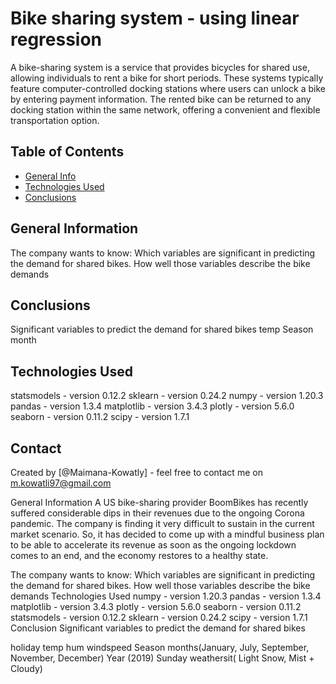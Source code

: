 # Bike sharing system - using linear regression

A bike-sharing system is a service that provides bicycles for shared use, allowing individuals to rent a bike for short periods. These systems typically feature computer-controlled docking stations where users can unlock a bike by entering payment information. The rented bike can be returned to any docking station within the same network, offering a convenient and flexible transportation option.


## Table of Contents
* [General Info](#general-information)
* [Technologies Used](#technologies-used)
* [Conclusions](#conclusions)


## General Information

The company wants to know:
Which variables are significant in predicting the demand for shared bikes.
How well those variables describe the bike demands


## Conclusions
Significant variables to predict the demand for shared bikes
temp
Season
month

## Technologies Used
statsmodels - version 0.12.2
sklearn - version 0.24.2
numpy - version 1.20.3
pandas - version 1.3.4
matplotlib - version 3.4.3
plotly - version 5.6.0
seaborn - version 0.11.2
scipy - version 1.7.1


## Contact
Created by [@Maimana-Kowatly] - feel free to contact me on m.kowatli97@gmail.com
















General Information
A US bike-sharing provider BoomBikes has recently suffered considerable dips in their revenues due to the ongoing Corona pandemic. The company is finding it very difficult to sustain in the current market scenario. So, it has decided to come up with a mindful business plan to be able to accelerate its revenue as soon as the ongoing lockdown comes to an end, and the economy restores to a healthy state.

The company wants to know:
Which variables are significant in predicting the demand for shared bikes.
How well those variables describe the bike demands
Technologies Used
numpy - version 1.20.3
pandas - version 1.3.4
matplotlib - version 3.4.3
plotly - version 5.6.0
seaborn - version 0.11.2
statsmodels - version 0.12.2
sklearn - version 0.24.2
scipy - version 1.7.1
Conclusion
Significant variables to predict the demand for shared bikes

holiday
temp
hum
windspeed
Season
months(January, July, September, November, December)
Year (2019)
Sunday
weathersit( Light Snow, Mist + Cloudy)
